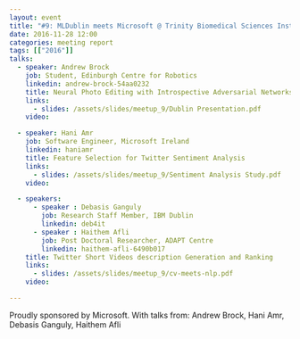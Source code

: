 ```yaml
---
layout: event
title: "#9: MLDublin meets Microsoft @ Trinity Biomedical Sciences Institute"
date: 2016-11-28 12:00
categories: meeting report
tags: [["2016"]]
talks:
  - speaker: Andrew Brock
    job: Student, Edinburgh Centre for Robotics
    linkedin: andrew-brock-54aa0232
    title: Neural Photo Editing with Introspective Adversarial Networks
    links:
      - slides: /assets/slides/meetup_9/Dublin Presentation.pdf
    video:

  - speaker: Hani Amr
    job: Software Engineer, Microsoft Ireland
    linkedin: haniamr
    title: Feature Selection for Twitter Sentiment Analysis
    links:
      - slides: /assets/slides/meetup_9/Sentiment Analysis Study.pdf
    video:

  - speakers:
      - speaker : Debasis Ganguly
        job: Research Staff Member, IBM Dublin
        linkedin: deb4it
      - speaker : Haithem Afli
        job: Post Doctoral Researcher, ADAPT Centre
        linkedin: haithem-afli-6490b017
    title: Twitter Short Videos description Generation and Ranking
    links:
      - slides: /assets/slides/meetup_9/cv-meets-nlp.pdf
    video:

---
```


Proudly sponsored by Microsoft.
With talks from: Andrew Brock, Hani Amr, Debasis Ganguly, Haithem Afli
